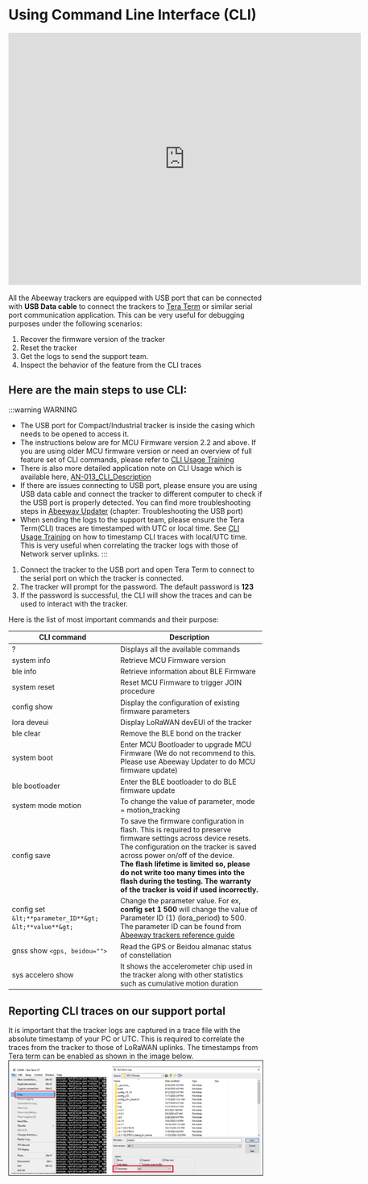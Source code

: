 # Using Command Line Interface (CLI)

<iframe width="700" height="500" src="https://www.youtube.com/embed/X_6mVa-eQFY?list=PLrtUhsI_mcGRt8T_WngKRutpymnq2t8Qc" title="YouTube video player" frameborder="0" allow="accelerometer; autoplay; clipboard-write; encrypted-media; gyroscope; picture-in-picture" allowfullscreen></iframe>

All the Abeeway trackers are equipped with USB port that can be connected with **USB Data cable** to connect the trackers to [Tera Term](https://ttssh2.osdn.jp/index.html.en) or similar serial port communication application. This can be very useful for debugging purposes under the following scenarios:

1. Recover the firmware version of the tracker
2. Reset the tracker
3. Get the logs to send the support team.
4. Inspect the behavior of the feature from the CLI traces

## Here are the main steps to use CLI:
:::warning WARNING
* The USB port for Compact/Industrial tracker is inside the casing which needs to be opened to access it.
* The instructions below are for MCU Firmware version 2.2 and above. If you are using older MCU firmware version or need an overview of full feature set of CLI commands, please refer to [CLI Usage Training](https://actilitysa.sharepoint.com/:f:/t/aby/EgxRhivJUIVNrq1Lwa3qBigBip9FcMMHhBD_ZaA9m8IT6w?e=WLr48X)
* There is also more detailed application note on CLI Usage which is available here, [AN-013_CLI_Description](../../documentation-library/abeeway-trackers-documentation.md#application-notes)
* If there are issues connecting to USB port, please ensure you are using USB data cable and connect the tracker to different computer to check if the USB port is properly detected. You can find more troubleshooting steps in [Abeeway Updater](https://github.com/Abeeway/Abeeway-updater) (chapter: Troubleshooting the USB port)
* When sending the logs to the support team, please ensure the Tera Term(CLI) traces are timestamped with UTC or local time. See [CLI Usage Training](../../D-Reference/DocLibrary_R/AbeewayTrackers_R.md#abeeway-firmware-trainings) on how to timestamp CLI traces with local/UTC time. This is very useful when correlating the tracker logs with those of Network server uplinks.
:::

1. Connect the tracker to the USB port and open Tera Term to connect to the serial port on which the tracker is connected.
2. The tracker will prompt for the password. The default password is **123**
3. If the password is successful, the CLI will show the traces and can be used to interact with the tracker.

Here is the list of most important commands and their purpose:

| CLI command                                 | Description                                                                                                                                                                                                                                                                                                                                                                   | 
|---------------------------------------------|-------------------------------------------------------------------------------------------------------------------------------------------------------------------------------------------------------------------------------------------------------------------------------------------------------------------------------------------------------------------------------| 
| ?                                           | Displays all the available commands                                                                                                                                                                                                                                                                                                                                           |
| system info                                 | Retrieve MCU Firmware version                                                                                                                                                                                                                                                                                                                                                 |
| ble info                                    | Retrieve information about BLE Firmware                                                                                                                                                                                                                                                                                                                                       |
| system reset                                | Reset MCU Firmware to trigger JOIN procedure                                                                                                                                                                                                                                                                                                                                  |
| config show                                 | Display the configuration of existing firmware parameters                                                                                                                                                                                                                                                                                                                     |
| lora deveui                                 | Display LoRaWAN devEUI of the tracker                                                                                                                                                                                                                                                                                                                                         |
| ble clear                                   | Remove the BLE bond on the tracker                                                                                                                                                                                                                                                                                                                                            |
| system boot                                 | Enter MCU Bootloader to upgrade MCU Firmware (We do not recommend to this. Please use Abeeway Updater to do MCU firmware update)                                                                                                                                                                                                                                              |
| ble bootloader                              | Enter the BLE bootloader to do BLE firmware update                                                                                                                                                                                                                                                                                                                            |
| system mode motion                          | To change the value of parameter, mode = motion_tracking                                                                                                                                                                                                                                                                                                                      |
| config save                                 | To save the firmware configuration in flash. This is required to preserve firmware settings across device resets. <br/>The configuration on the tracker is saved across power on/off of the device. <br/>**The flash lifetime is limited so, please do not write too many times into the flash during the testing. The warranty of the tracker is void if used incorrectly.** |
| config set `&lt;**parameter_ID**&gt; &lt;**value**&gt;` | Change the parameter value. For ex, **config set 1 500** will change the value of Parameter ID (1) (lora_period) to 500. The parameter ID can be found from [Abeeway trackers reference guide](../../AbeewayRefGuide/downlink-messages/parameters-configuration/)                                                                                                             |
| gnss show `<gps, beidou="">`                   | Read the GPS or Beidou almanac status of constellation                                                                                                                                                                                                                                                                                                                        |
| sys accelero show                           | It shows the accelerometer chip used in the tracker along with other statistics such as cumulative motion duration                                                                                                                                                                                                                                                            |

## Reporting CLI traces on our support portal
It is important that the tracker logs are captured in a trace file with the absolute timestamp of your PC or UTC. This is required to correlate the traces from the tracker to those of LoRaWAN uplinks. The timestamps from Tera term can be enabled as shown in the image below.
<img src="./images/TeraTermTimestampLogs.png" width="800" border="1" />
